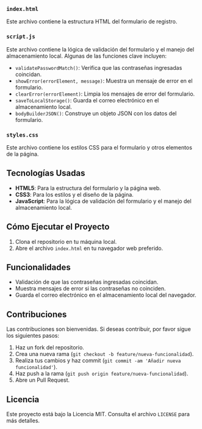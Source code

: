 
### `index.html`

Este archivo contiene la estructura HTML del formulario de registro.

### `script.js`

Este archivo contiene la lógica de validación del formulario y el manejo del almacenamiento local. Algunas de las funciones clave incluyen:

- `validatePasswordMatch()`: Verifica que las contraseñas ingresadas coincidan.
- `showError(errorElement, message)`: Muestra un mensaje de error en el formulario.
- `clearError(errorElement)`: Limpia los mensajes de error del formulario.
- `saveToLocalStorage()`: Guarda el correo electrónico en el almacenamiento local.
- `bodyBuilderJSON()`: Construye un objeto JSON con los datos del formulario.

### `styles.css`

Este archivo contiene los estilos CSS para el formulario y otros elementos de la página.

## Tecnologías Usadas

- **HTML5**: Para la estructura del formulario y la página web.
- **CSS3**: Para los estilos y el diseño de la página.
- **JavaScript**: Para la lógica de validación del formulario y el manejo del almacenamiento local.

## Cómo Ejecutar el Proyecto

1. Clona el repositorio en tu máquina local.
2. Abre el archivo `index.html` en tu navegador web preferido.

## Funcionalidades

- Validación de que las contraseñas ingresadas coincidan.
- Muestra mensajes de error si las contraseñas no coinciden.
- Guarda el correo electrónico en el almacenamiento local del navegador.

## Contribuciones

Las contribuciones son bienvenidas. Si deseas contribuir, por favor sigue los siguientes pasos:

1. Haz un fork del repositorio.
2. Crea una nueva rama (`git checkout -b feature/nueva-funcionalidad`).
3. Realiza tus cambios y haz commit (`git commit -am 'Añadir nueva funcionalidad'`).
4. Haz push a la rama (`git push origin feature/nueva-funcionalidad`).
5. Abre un Pull Request.

## Licencia

Este proyecto está bajo la Licencia MIT. Consulta el archivo `LICENSE` para más detalles.
